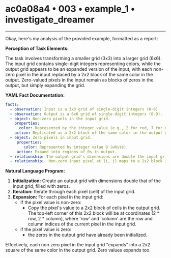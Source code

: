 # ac0a08a4 • 003 • example_1 • investigate_dreamer

---
Okay, here's my analysis of the provided example, formatted as a report:

**Perception of Task Elements:**

The task involves transforming a smaller grid (3x3) into a larger grid (6x6). The input grid contains single-digit integers representing colors, while the output grid appears to be an expanded version of the input, with each non-zero pixel in the input replaced by a 2x2 block of the same color in the output. Zero-valued pixels in the input remain as blocks of zeros in the output, but simply expanding the grid.

**YAML Fact Documentation:**



```yaml
facts:
  - observation: Input is a 3x3 grid of single-digit integers (0-9).
  - observation: Output is a 6x6 grid of single-digit integers (0-9).
  - object: Non-zero pixels in the input grid.
    properties:
      color: Represented by the integer value (e.g., 2 for red, 7 for orange).
    action: Replicated as a 2x2 block of the same color in the output grid.
  - object: Zero pixels in input grid.
     properties:
        color: Represented by integer value 0 (white)
     action: Expand into regions of 0s in output.
  - relationship: The output grid's dimensions are double the input grid's dimensions (2x scaling).
  - relationship:  Non-zero input pixel at (i, j) maps to a 2x2 block in the output at (2i, 2j), (2i+1, 2j), (2i, 2j+1), (2i+1, 2j+1).
```



**Natural Language Program:**

1.  **Initialization:** Create an output grid with dimensions double that of the input grid, filled with zeros.
2.  **Iteration:** Iterate through each pixel (cell) of the input grid.
3.  **Expansion:** For each pixel in the input grid:
    *   If the pixel value is non-zero:
        *   Copy the pixel's value to a 2x2 block of cells in the output grid. The top-left corner of this 2x2 block will be at coordinates (2 \* row, 2 \* column), where 'row' and 'column' are the row and column indices of the current pixel in the input grid.
    * if the pixel value is zero:
        * the zeros in the output grid have already been initialized.

Effectively, each non zero pixel in the input grid "expands" into a 2x2 square of the same color in the output grid. Zero values expands too.

